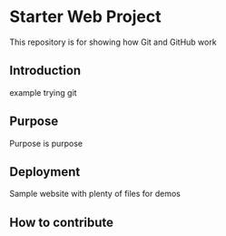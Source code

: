 # Starter Web Project

This repository is for showing how Git and GitHub work

## Introduction

example trying git

## Purpose

Purpose is purpose

## Deployment

Sample website with plenty of files for demos

## How to contribute
